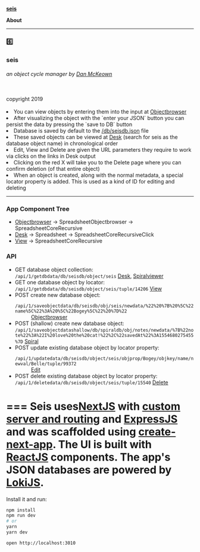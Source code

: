 **[seis](http://seis.pacificio.com)**

**About**

---

<section id="propsInfo">
  <h3>6️⃣</h3>
  <h3>seis</h3>
  <h6>
    an object cycle manager by 
    <a href="http://danmckeown.info">Dan McKeown</a>
  </h6>
  <br />
  <span id="copright">copyright 2019</span>
  <br /><br />
  <li>
    You can view objects by entering them into the input at 
    <a href="/pages/Objectbrowser">Objectbrowser</a>
  </li>
  <li>
    After visualizing the object with the `enter your JSON` button you
    can persist the data by pressing the `save to DB` button
  </li>
  <li>
    Database is saved by default to the 
    <a href="/db/seisdb.json">/db/seisdb.json</a> file
  </li>
  <li>
    These saved objects can be viewed at <a href="/pages/Desk">Desk</a> 
    (search for seis as the database object name) in chronological
    order
  </li>
  <li>
    Edit, View and Delete are given the URL parameters they require to work via
    clicks on the links in Desk output
  </li>
  <li>Clicking on the red X will take you to the Delete page where you can confirm deletion (of that entire object)</li>
  <li>
    When an object is created, along with the normal metadata, a
    special locator property is added. This is used as a kind of ID
    for editing and deleting
  </li>
</section>

---

<article id="appTree">
  <h3>App Component Tree</h3>
  <ul>
    <li>
      <a href="/pages/Objectbrowser">Objectbrowser</a> → SpreadsheetObjectbrowser → SpreadsheetCoreRecursive
    </li>
    <li>
      <a href="/pages/Desk">Desk</a> → Spreadsheet → SpreadsheetCoreRecursiveClick
    </li>
    <li>
      <a href="/pages/View">View</a> → SpreadsheetCoreRecursive
    </li>
  </ul>
  <h3>API</h3>
  <ul id="routes">
    <li>
      GET database object collection: 
      <code>/api/1/getdbdata/db/seisdb/object/seis</code>
      <span className="info">
        <a href="/pages/Desk">Desk</a>, <a href="/Spiral">Spiralviewer</a>
      </span>
    </li>
    <li>
      GET one database object by locator: 
      <code>/api/1/getdbdata/db/seisdb/object/seis/tuple/14206</code>
      <span className="info">
        <a href="/pages/View">View</a>
      </span>
    </li>
    <li>
      POST create new database object: 
      <code>
        /api/1/saveobjectdata/db/seisdb/obj/seis/newdata/%22%20%7B%20%5C%22name%5C%22%3A%20%5C%22Bogey%5C%22%20%7D%22
      </code>
      <span className="info">
        <a href="/pages/Objectbrowser">Objectbrowser</a>
      </span>
    </li>
    <li>
      POST (shallow) create new database object: 
      <code>/api/1/saveobjectdatashallow/db/spiraldb/obj/notes/newdata/%7B%22note%22%3A%22I%20love%20the%20cat!%22%2C%22savedAt%22%3A1554680275455%7D</code>
      <span className="info">
        <a href="/pages/Spiral">Spiral</a>
      </span>
    </li>
    <li>
      POST update existing database object by locator property: 
      <code>
        /api/1/updatedata/db/seisdb/object/seis/objprop/Bogey/objkey/name/newval/Belle/tuple/99372
      </code>
      <span className="info">
        <a href="/pages/Edit">Edit</a>
      </span>
    </li>
    <li>
      POST delete existing database object by locator property: 
      <code>/api/1/deletedata/db/seisdb/object/seis/tuple/15540</code>
      <span className="info">
        <a href="/pages/Delete">Delete</a>
      </span>
    </li>
  </ul>
</article>

===
Seis uses[NextJS](https://nextjs.org/) with [custom server and routing](https://github.com/zeit/next.js#custom-server-and-routing) and [ExpressJS](https://expressjs.com/) and was scaffolded using [create-next-app](https://open.segment.com/create-next-app/).  The UI is built with [ReactJS](https://reactjs.org/) components.  The app's JSON databases are powered by [LokiJS](http://lokijs.org/#/).
===

Install it and run:

```bash
npm install
npm run dev
# or
yarn
yarn dev
```

`open http://localhost:3010`
